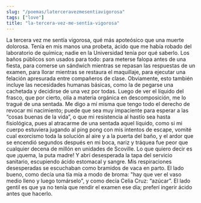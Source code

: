 ```yaml
---
slug: "/poemas/laterceravezmesentiavigorosa"
tags: ["love"]
title: "la-tercera-vez-me-sentía-vigorosa"
---
```

La tercera vez me sentía vigorosa, qué más apoteósico que una muerte dolorosa. Tenía en mis manos una probeta, ácido que me había robado del laboratorio de química; nadie en la Universidad tenía por qué saberlo. Los baños públicos son usados para todo: para meterse falopa antes de una fiesta, para comerse un sándwich mientras se repasan las respuestas de un examen, para llorar mientras se restaura el maquillaje, para ejecutar una felación apresurada entre compañeros de clase. Obviamente, esto también incluye las necesidades humanas básicas, como la de pegarse una cachetada y decidirse de una vez por todas. Luego de ver el líquido del frasco, que por cierto, olía a materia orgánica en descomposición, me lo tragué de una sentada. Me digo a mí misma que tengo todo el derecho de revocar mi nacimiento; puede que sea muy impaciente para esperar a las “cosas buenas de la vida”, o que mi resistencia al hastío sea hasta fisiológica, pues al atracarme de una sentada aquel líquido, como si mi cuerpo estuviera jugando al ping pong con mis intentos de escape, vomité cual exorcismo toda la solución al aire y a la puerta del baño, y el ardor que se encendió segundos después en mi boca, nariz y tráquea fue peor que cualquier decena de millón en unidades de Scoville. Lo que quiero decir es que ¡quema, la puta madre! Y abrí desesperada la tapa del servicio sanitario, escupiendo ácido estomacal y sangre. Mis respiraciones desesperadas se escuchaban como bramidos de vaca en parto. El lado bueno, como decía una tía mía a modo de broma: "hay que ver el vaso medio lleno y luego tomárselo", y como decía Celia Cruz: “azúcar”. El lado gentil es que ya no tenía que rendir el examen ese día; preferí ingerir ácido antes que hacerlo.
